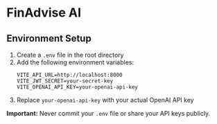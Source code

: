# FinAdvise AI

## Environment Setup

1. Create a `.env` file in the root directory
2. Add the following environment variables:
   ```
   VITE_API_URL=http://localhost:8000
   VITE_JWT_SECRET=your-secret-key
   VITE_OPENAI_API_KEY=your-openai-api-key
   ```
3. Replace `your-openai-api-key` with your actual OpenAI API key

**Important:** Never commit your `.env` file or share your API keys publicly.